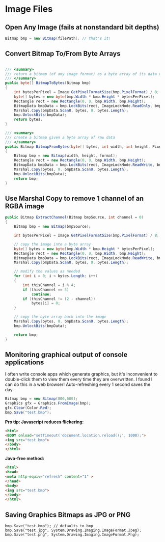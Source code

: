 # Image Files

## Open Any Image (fails at nonstandard bit depths)
```cs
Bitmap bmp = new Bitmap(filePath); // that's it!
```

## Convert Bitmap To/From Byte Arrays
```cs

/// <summary>
/// return a bitmap (of any image format) as a byte array of its data values
/// </summary>
public byte[] BitmapToBytes(Bitmap bmp)
{
    int bytesPerPixel = Image.GetPixelFormatSize(bmp.PixelFormat) / 8;
    byte[] bytes = new byte[bmp.Width * bmp.Height * bytesPerPixel];
    Rectangle rect = new Rectangle(0, 0, bmp.Width, bmp.Height);
    BitmapData bmpData = bmp.LockBits(rect, ImageLockMode.ReadOnly, bmp.PixelFormat);
    Marshal.Copy(bmpData.Scan0, bytes, 0, bytes.Length);
    bmp.UnlockBits(bmpData);
    return bytes;
}
```

```cs
/// <summary>
/// create a bitmap given a byte array of raw data
/// </summary>
public Bitmap BitmapFromBytes(byte[] bytes, int width, int height, PixelFormat format = PixelFormat.Format8bppIndexed)
{
    Bitmap bmp = new Bitmap(width, height, format);
    Rectangle rect = new Rectangle(0, 0, bmp.Width, bmp.Height);
    BitmapData bmpData = bmp.LockBits(rect, ImageLockMode.ReadWrite, bmp.PixelFormat);
    Marshal.Copy(bytes, 0, bmpData.Scan0, bytes.Length);
    bmp.UnlockBits(bmpData);
    return bmp;
}
```

## Use Marshal Copy to remove 1 channel of an RGBA image
```cs
public Bitmap ExtractChannel(Bitmap bmpSource, int channel = 0)
{
    Bitmap bmp = new Bitmap(bmpSource);

    int bytesPerPixel = Image.GetPixelFormatSize(bmp.PixelFormat) / 8;

    // copy the image into a byte array
    byte[] bytes = new byte[bmp.Width * bmp.Height * bytesPerPixel];
    Rectangle rect = new Rectangle(0, 0, bmp.Width, bmp.Height);
    BitmapData bmpData = bmp.LockBits(rect, ImageLockMode.ReadWrite, bmp.PixelFormat);
    Marshal.Copy(bmpData.Scan0, bytes, 0, bytes.Length);

    // modify the values as needed
    for (int i = 0; i < bytes.Length; i++)
    {
        int thisChannel = i % 4;
        if (thisChannel == 3)
            continue;
        if (thisChannel != (2 - channel))
            bytes[i] = 0;
    }

    // copy the byte array back into the image
    Marshal.Copy(bytes, 0, bmpData.Scan0, bytes.Length);
    bmp.UnlockBits(bmpData);

    return bmp;
}
```

## Monitoring graphical output of console applications
I often write console apps which generate graphics, but it's inconvenient to double-click them to view them every time they are overwritten. I found I can do this in a web browser! Auto-refreshing every 1 second saves the day.

```c#
Bitmap bmp = new Bitmap(800,600);
Graphics gfx = Graphics.FromImage(bmp);
gfx.Clear(Color.Red);
bmp.Save("test.bmp");
```

**Pro tip: Javascript reduces flickering:**
```html
<html>
<BODY onload="setTimeout('document.location.reload();', 1000);">
<img src="test.bmp">
</body>
</html>
```

**Java-free method:**
```html
<html>
<head>
<meta http-equiv="refresh" content="1" >
</head>
<body>
<img src="test.bmp">
</body>
</html>
```

## Saving Graphics Bitmaps as JPG or PNG
```
bmp.Save("test.bmp"); // defaults to bmp
bmp.Save("test.jpg", System.Drawing.Imaging.ImageFormat.Jpeg);
bmp.Save("test.png", System.Drawing.Imaging.ImageFormat.Png);
```
